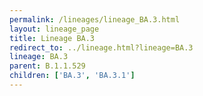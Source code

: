 ```yaml
---
permalink: /lineages/lineage_BA.3.html
layout: lineage_page
title: Lineage BA.3
redirect_to: ../lineage.html?lineage=BA.3
lineage: BA.3
parent: B.1.1.529
children: ['BA.3', 'BA.3.1']
---
```

